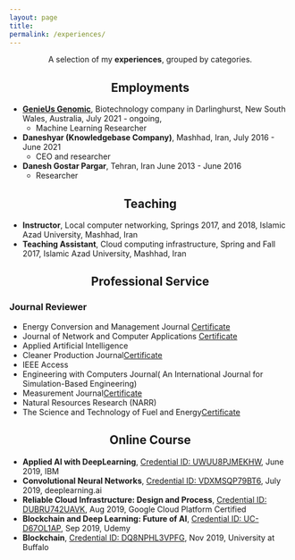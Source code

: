 ```yaml
---
layout: page
title: 
permalink: /experiences/
---
```


<p align="center">
A selection of my <b>experiences</b>, grouped by categories.
</p>

## <center>Employments</center>

- [**GenieUs Genomic**](https://genieus.co/), Biotechnology company in Darlinghurst, New South Wales, Australia,  July 2021 - ongoing,
  * Machine Learning Researcher
- **Daneshyar (Knowledgebase Company)**, Mashhad, Iran,  July 2016 - June 2021
  * CEO and researcher
- **Danesh Gostar Pargar**, Tehran, Iran June 2013 - June 2016
  * Researcher 


## <center>Teaching</center>

- **Instructor**, Local computer networking, Springs 2017, and 2018, Islamic Azad University, Mashhad, Iran
- **Teaching Assistant**, Cloud computing infrastructure, Spring and Fall 2017, Islamic Azad University, Mashhad, Iran

## <center>Professional Service</center>


### Journal Reviewer

- Energy Conversion and Management Journal <a href="/files/Certificate_ECM_Recognised.pdf">Certificate</a>
- Journal of Network and Computer Applications <a href="/files/ReviewCertificate.pdf">Certificate</a>
- Applied Artificial Intelligence
- Cleaner Production Journal<a href="/files/Certificate_JCLP_Recognised (1).pdf">Certificate</a>
- IEEE Access
- Engineering with Computers Journal( An International Journal for Simulation-Based Engineering)
- Measurement Journal<a href="/files/Certificate_MEASUR_Recognised (1).pdf">Certificate</a>
- Natural Resources Research (NARR)
- The Science and Technology of Fuel and Energy<a href="/files/Certificate_JFUE_Recognised.pdf">Certificate</a>

## <center>Online Course</center>

- **Applied AI with DeepLearning**, [Credential ID: UWUU8PJMEKHW](https://www.coursera.org/account/accomplishments/verify/UWUU8PJMEKHW),  June 2019, IBM
- **Convolutional Neural Networks**, [Credential ID: VDXMSQP79BT6](https://www.coursera.org/account/accomplishments/verify/VDXMSQP79BT6),  July 2019, deeplearning.ai
- **Reliable Cloud Infrastructure: Design and Process**, [Credential ID: DUBRU742UAVK](https://www.coursera.org/account/accomplishments/certificate/DUBRU742UAVK), Aug 2019, Google Cloud Platform Certified
- **Blockchain and Deep Learning: Future of AI**, [Credential ID: UC-D67OL1AP](http://ude.my/UC-D67OL1AP), Sep 2019, Udemy
- **Blockchain**, [Credential ID: DQ8NPHL3VPFG](https://www.coursera.org/account/accomplishments/specialization/certificate/DQ8NPHL3VPFG), Nov 2019, University at Buffalo
